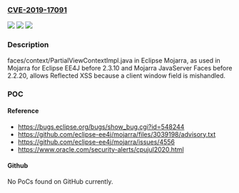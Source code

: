 ### [CVE-2019-17091](https://cve.mitre.org/cgi-bin/cvename.cgi?name=CVE-2019-17091)
![](https://img.shields.io/static/v1?label=Product&message=n%2Fa&color=blue)
![](https://img.shields.io/static/v1?label=Version&message=n%2Fa&color=blue)
![](https://img.shields.io/static/v1?label=Vulnerability&message=n%2Fa&color=brighgreen)

### Description

faces/context/PartialViewContextImpl.java in Eclipse Mojarra, as used in Mojarra for Eclipse EE4J before 2.3.10 and Mojarra JavaServer Faces before 2.2.20, allows Reflected XSS because a client window field is mishandled.

### POC

#### Reference
- https://bugs.eclipse.org/bugs/show_bug.cgi?id=548244
- https://github.com/eclipse-ee4j/mojarra/files/3039198/advisory.txt
- https://github.com/eclipse-ee4j/mojarra/issues/4556
- https://www.oracle.com/security-alerts/cpujul2020.html

#### Github
No PoCs found on GitHub currently.

